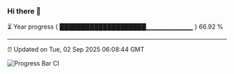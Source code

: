 ### Hi there 👋

⏳ Year progress { ████████████████████▁▁▁▁▁▁▁▁▁▁ } 66.92 %

---

⏰ Updated on Tue, 02 Sep 2025 06:08:44 GMT

![Progress Bar CI](https://github.com/liununu/liununu/workflows/Progress%20Bar%20CI/badge.svg)
